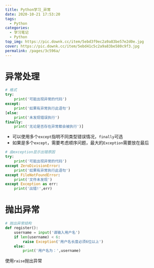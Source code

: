 ```yaml
---
title: Python学习_异常
date: 2020-10-21 17:53:20
tags:
  - Python
categories: 
  - 学习笔记
  - Python
top_img: https://pic.downk.cc/item/5ebd3f9ec2a9a83be57e2d0e.jpg
cover: https://pic.downk.cc/item/5ebd41c5c2a9a83be580c9f3.jpg
permalink: /pages/3c596a/
---
```




# 异常处理

```python
# 格式
try:
    print('可能出现异常的代码')
except:
    print('如果有异常执行此语句')
[else:
    print('未发现错误执行')
finally:
    print('无论是否存在异常都会被执行')]
```

+ 可以使用多个`except`指明不同类型错误情况，`finally`可选
+ 如果是多个`except`，需要考虑顺序问题，最大的`Exception`需要放在最后

```python
# 由exception显示出错原因
try:
    print('可能出现异常的代码')
except ZeroDivisionError:
    print('如果有异常执行此语句')
except FileNotFoundError:
    print('文件未发现')
except Exception as err:
    print('出错!',err)
```

# 抛出异常

```python
# 抛出异常结构
def register():
    username = input('请输入用户名')
    if len(username) < 6:
        raise Exception('用户名长度必须6位以上')
    else:
        print('用户名为：',username)
```

使用`raise`抛出异常